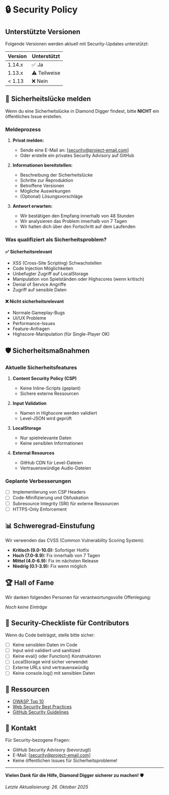 # 🔒 Security Policy

## Unterstützte Versionen

Folgende Versionen werden aktuell mit Security-Updates unterstützt:

| Version | Unterstützt          |
| ------- | -------------------- |
| 1.14.x  | ✅ Ja                |
| 1.13.x  | ⚠️ Teilweise        |
| < 1.13  | ❌ Nein             |

## 🐛 Sicherheitslücke melden

Wenn du eine Sicherheitslücke in Diamond Digger findest, bitte **NICHT** ein öffentliches Issue erstellen.

### Meldeprozess

1. **Privat melden:**
   - Sende eine E-Mail an: [security@project-email.com]
   - Oder erstelle ein privates Security Advisory auf GitHub
   
2. **Informationen bereitstellen:**
   - Beschreibung der Sicherheitslücke
   - Schritte zur Reproduktion
   - Betroffene Versionen
   - Mögliche Auswirkungen
   - (Optional) Lösungsvorschläge

3. **Antwort erwarten:**
   - Wir bestätigen den Empfang innerhalb von 48 Stunden
   - Wir analysieren das Problem innerhalb von 7 Tagen
   - Wir halten dich über den Fortschritt auf dem Laufenden

### Was qualifiziert als Sicherheitsproblem?

#### ✅ Sicherheitsrelevant
- XSS (Cross-Site Scripting) Schwachstellen
- Code Injection Möglichkeiten
- Unbefugter Zugriff auf LocalStorage
- Manipulation von Spielständen oder Highscores (wenn kritisch)
- Denial of Service Angriffe
- Zugriff auf sensible Daten

#### ❌ Nicht sicherheitsrelevant
- Normale Gameplay-Bugs
- UI/UX Probleme
- Performance-Issues
- Feature-Anfragen
- Highscore-Manipulation (für Single-Player OK)

## 🛡️ Sicherheitsmaßnahmen

### Aktuelle Sicherheitsfeatures

1. **Content Security Policy (CSP)**
   - Keine Inline-Scripts (geplant)
   - Sichere externe Ressourcen

2. **Input Validation**
   - Namen in Highscore werden validiert
   - Level-JSON wird geprüft

3. **LocalStorage**
   - Nur spielrelevante Daten
   - Keine sensiblen Informationen

4. **External Resources**
   - GitHub CDN für Level-Dateien
   - Vertrauenswürdige Audio-Dateien

### Geplante Verbesserungen

- [ ] Implementierung von CSP Headers
- [ ] Code-Minifizierung und Obfuskation
- [ ] Subresource Integrity (SRI) für externe Ressourcen
- [ ] HTTPS-Only Enforcement

## 📊 Schweregrad-Einstufung

Wir verwenden das CVSS (Common Vulnerability Scoring System):

- **Kritisch (9.0-10.0):** Sofortiger Hotfix
- **Hoch (7.0-8.9):** Fix innerhalb von 7 Tagen
- **Mittel (4.0-6.9):** Fix im nächsten Release
- **Niedrig (0.1-3.9):** Fix wenn möglich

## 🏆 Hall of Fame

Wir danken folgenden Personen für verantwortungsvolle Offenlegung:

<!-- Wird aktualisiert wenn Sicherheitslücken gemeldet werden -->
*Noch keine Einträge*

## 📝 Security-Checkliste für Contributors

Wenn du Code beiträgst, stelle bitte sicher:

- [ ] Keine sensiblen Daten im Code
- [ ] Input wird validiert und sanitized
- [ ] Keine eval() oder Function() Konstruktoren
- [ ] LocalStorage wird sicher verwendet
- [ ] Externe URLs sind vertrauenswürdig
- [ ] Keine console.log() mit sensiblen Daten

## 🔗 Ressourcen

- [OWASP Top 10](https://owasp.org/www-project-top-ten/)
- [Web Security Best Practices](https://developers.google.com/web/fundamentals/security)
- [GitHub Security Guidelines](https://docs.github.com/en/code-security)

## 📧 Kontakt

Für Security-bezogene Fragen:
- GitHub Security Advisory (bevorzugt)
- E-Mail: [security@project-email.com]
- Keine öffentlichen Issues für Sicherheitsprobleme!

---

**Vielen Dank für die Hilfe, Diamond Digger sicherer zu machen!** 🛡️

*Letzte Aktualisierung: 26. Oktober 2025*
